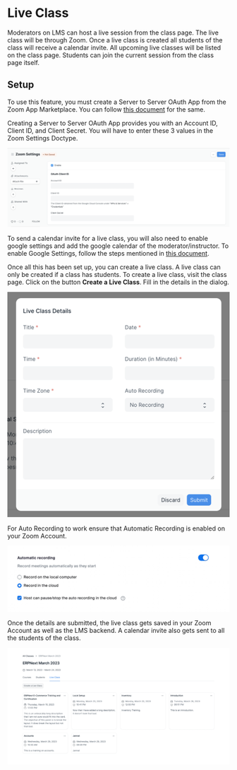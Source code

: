 # Live Class

Moderators on LMS can host a live session from the class page. The live class will be through Zoom. Once a live class is created all students of the class will receive a calendar invite. All upcoming live classes will be listed on the class page. Students can join the current session from the class page itself. 

## Setup

To use this feature, you must create a Server to Server OAuth App from the Zoom App Marketplace. You can follow [this document](https://marketplace.zoom.us/docs/guides/build/server-to-server-oauth-app/) for the same.

Creating a Server to Server OAuth App provides you with an Account ID, Client ID, and Client Secret. You will have to enter these 3 values in the Zoom Settings Doctype.

![Zoom Settings](../images/zoom-settings.png)

To send a calendar invite for a live class, you will also need to enable google settings and add the google calendar of the moderator/instructor. To enable Google Settings, follow the steps mentioned in [this document](https://docs.erpnext.com/docs/v12/user/manual/en/erpnext_integration/google_settings).

Once all this has been set up, you can create a live class. A live class can only be created if a class has students. To create a live class, visit the class page. Click on the button **Create a Live Class**. Fill in the details in the dialog.

![Details](../images/dialog.png)

For Auto Recording to work ensure that Automatic Recording is enabled on your Zoom Account.

![Auto Recording](../images/auto-recording.jpg)

Once the details are submitted, the live class gets saved in your Zoom Account as well as the LMS backend. A calendar invite also gets sent to all the students of the class.

![Live Class](../images/live-class.png)
